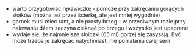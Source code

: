 - warto przygotować rękawiczkę - pomoże przy zakręcaniu gorących słoików (można też przez ścierkę, ale jest mniej wygodnie)
- garnek musi mieć rant, a nie prosty brzeg - w przeciwnym razie przy nalewaniu dżem zaczyna cieknąć po brzegu i wszystko jest upaprane
- wydaje się, że najmniejsze słoiczki (65 ml) gorzej się zasysają. Być może trzeba je zakręcać natychmiast, nie po nalaniu całej serii